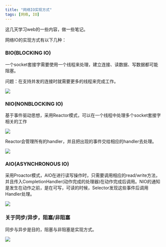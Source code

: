 ```yaml
---
title: "网络IO实现方式"
tags: [网络, IO]
---
```


这几天学习web的一些内容，做一些笔记。

网络IO的实现方式有以下几种：

### BIO(BLOCKING IO)  
一个socket套接字需要使用一个线程来处理，建立连接、读数据、写数据都可能阻塞。

问题：在支持并发的连接时就需要更多的线程来完成工作。

![](http://i.imgur.com/82Fumex.png)

### NIO(NONBLOCKING IO)  
基于事件驱动思想，采用Reactor模式，可以在一个线程中处理多个socket套接字相关的工作

![](http://i.imgur.com/4pOcdq4.png)

Reactor会管理所有的handler，并且把出现的事件交给相应的handler去处理。

![](http://i.imgur.com/LRYi7Nv.png)

### AIO(ASYNCHRONOUS IO)  
采用Proactor模式，AIO在进行读写操作时，只需要调用相应的read/write方法，并且传入CompletionHandler(动作完成的处理器)在动作完成后调用。NIO的通知是发生在动作之前，是在可写，可读的时候，Selector发现这些事件后调用Handler处理。

![](http://i.imgur.com/zaKnagk.png)

### 关于同步/异步，阻塞/非阻塞

同步与异步是目的，阻塞与非阻塞是实现方式。

![](http://i.imgur.com/36y1xbx.png)

